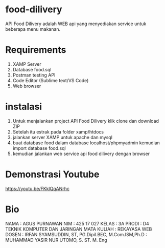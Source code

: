 # food-dilivery
API Food Dilivery adalah WEB api yang menyediakan service untuk beberapa menu makanan.

# Requirements
1. XAMP Server
2. Database food.sql
3. Postman testing API
4. Code Editor (Sublime text/VS Code)
5. Web browser

# instalasi
1. Untuk menjalankan project API Food Dilivery klik clone dan download ZIP
2. Setelah itu estrak pada folder xamp/htdocs
3. jalankan server XAMP untuk apache dan mysql
4. buat database food dalam database localhost/phpmyadmin kemudian import database food.sql  
5. kemudian jalankan web service api food dilivery dengan browser

# Demonstrasi Youtube
https://youtu.be/FKklQqANrhc

# Bio
NAMA        : AGUS PURNAWAN
NIM         : 425 17 027
KELAS       : 3A 
PRODI       : D4 TEKNIK KOMPUTER DAN JARINGAN
MATA KULIAH : REKAYASA WEB
DOSEN       : IRFAN SYAMSUDDIN, ST, PG.Dipil.BEC, M.Com.ISM,Ph.D
            : MUHAMMAD YASIR NUR UTOMO, S. ST. M. Eng
